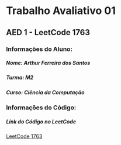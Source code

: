 <h1>Trabalho Avaliativo 01</h1>
<h2>AED 1 - LeetCode 1763</h2>

<h3>Informações do Aluno: </h3>
<h5>Nome: Arthur Ferreira dos Santos</h4>
<h5>Turma: M2</h4>
<h5>Curso: Ciência da Computação</h4>

<h3>Informações do Código: </h3>
<h5>Link do Código no LeetCode</h4>
<a href="https://leetcode.com/problems/longest-nice-substring/">LeetCode 1763</a> 
